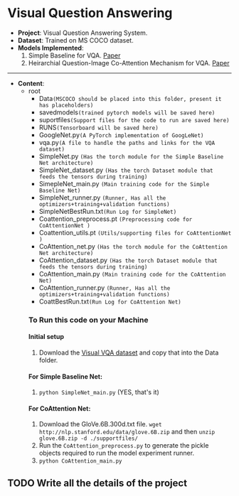 # Visual Question Answering
- **Project**: Visual Question Answering System.
- **Dataset**: Trained on MS COCO dataset.
- **Models Implemented**:
  1. Simple Baseline for VQA. [Paper](https://arxiv.org/abs/1512.02167)
  1. Heirarchial Question-Image Co-Attention Mechanism for VQA. [Paper](https://arxiv.org/abs/1606.00061)
---
- **Content**:
  - root
    - Data`(MSCOCO should be placed into this folder, present it has placeholders)`
    - savedmodels`(trained pytorch models will be saved here)`
    - suportfiles`(Support files for the code to run are saved here)`
    - RUNS`(Tensorboard will be saved here)`
    - GoogleNet.py`(A PyTorch implementation of GoogLeNet)`
    - vqa.py`(A file to handle the paths and links for the VQA dataset)`
    - SimpleNet.py `(Has the torch module for the Simple Baseline Net architecture)`
    - SimpleNet_dataset.py `(Has the torch Dataset module that feeds the tensors during training)`
    - SimepleNet_main.py `(Main training code for the Simple Baseline Net)`
    - SimpleNet_runner.py `(Runner, Has all the optimizers+training+validation functions)`
    - SimpleNetBestRun.txt`(Run Log for SimpleNet)`
    - Coattention_preprocess.pt `(Preprocessing code for CoAttentionNet )`
    - Coattention_utils.pt `(Utils/supporting files for CoAttentionNet )`
    - CoAttention_net.py `(Has the torch module for the CoAttention Net architecture)`
    - CoAttention_dataset.py `(Has the torch Dataset module that feeds the tensors during training)`
    - CoAttention_main.py `(Main training code for the CoAttention Net)`
    - CoAttention_runner.py `(Runner, Has all the optimizers+training+validation functions)`
    - CoattBestRun.txt`(Run Log for CoAttention Net)`
    ### **To Run this code on your Machine**
    #### Initial setup
       1. Download the [Visual VQA dataset](https://visualqa.org/) and copy that into the Data folder.
    #### For Simple Baseline Net:
       1. `python SimpleNet_main.py` (YES, that's it)
    #### For CoAttention Net:
       1. Download the GloVe.6B.300d.txt file.
          `wget http://nlp.stanford.edu/data/glove.6B.zip` and then `unzip glove.6B.zip -d ./supportfiles/`
       2. Run the `CoAttention_preprocess.py` to generate the pickle objects required to run the model experiment runner.
       3. `python CoAttention_main.py`
    
## TODO Write all the details of the project

